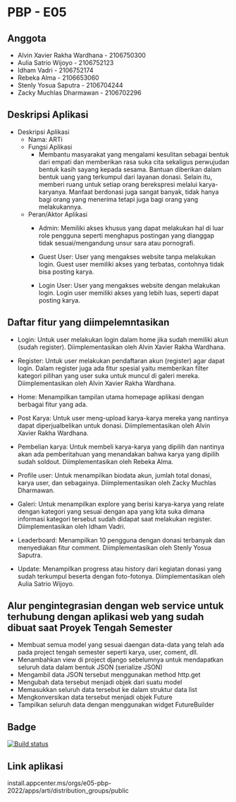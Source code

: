 # PBP - E05

## Anggota

* Alvin Xavier Rakha Wardhana - 2106750300
* Aulia Satrio Wijoyo - 2106752123
* Idham Vadri - 2106752174
* Rebeka Alma - 2106653060
* Stenly Yosua Saputra - 2106704244
* Zacky Muchlas Dharmawan - 2106702296

## Deskripsi Aplikasi

* Deskripsi Aplikasi
  * Nama: ARTi
  * Fungsi Aplikasi
    * Membantu masyarakat yang mengalami kesulitan sebagai bentuk dari empati dan memberikan rasa suka cita     sekaligus perwujudan bentuk kasih sayang kepada sesama.  Bantuan diberikan dalam bentuk uang  yang terkumpul dari layanan donasi. Selain itu, memberi ruang untuk setiap orang berekspresi melalui karya-karyanya. Manfaat berdonasi juga sangat banyak, tidak hanya bagi orang yang menerima tetapi juga bagi orang yang melakukannya.
  * Peran/Aktor Aplikasi
    * Admin: Memiliki akses khusus yang dapat melakukan hal di luar role pengguna seperti menghapus postingan yang dianggap tidak sesuai/mengandung unsur sara atau pornografi.

    * Guest User: User yang mengakses website tanpa melakukan login.  Guest user memiliki akses yang terbatas, contohnya tidak bisa posting karya.

    * Login User: User yang mengakses website dengan melakukan login. Login user memiliki akses yang lebih luas, seperti dapat posting karya.

## Daftar fitur yang diimpelemntasikan

* Login: Untuk user melakukan login dalam home jika sudah memiliki akun (sudah register). Diimplementasikan oleh Alvin Xavier Rakha Wardhana.

* Register: Untuk user melakukan pendaftaran akun (register) agar dapat login. Dalam register juga ada fitur spesial yaitu memberikan filter kategori pilihan yang user suka untuk muncul di galeri mereka. Diimplementasikan oleh Alvin Xavier Rakha Wardhana.

* Home: Menampilkan tampilan utama homepage aplikasi dengan berbagai fitur yang ada.

* Post Karya: Untuk user meng-upload karya-karya mereka yang nantinya dapat diperjualbelikan untuk donasi. Diimplementasikan oleh Alvin Xavier Rakha Wardhana.

* Pembelian karya: Untuk membeli karya-karya yang dipilih dan nantinya akan ada pemberitahuan yang menandakan bahwa karya yang dipilih sudah soldout. Diimplementasikan oleh Rebeka Alma.

* Profile user: Untuk menampilkan biodata akun, jumlah total donasi, karya user, dan sebagainya. Diimplementasikan oleh Zacky Muchlas Dharmawan.

* Galeri: Untuk menampilkan explore yang berisi karya-karya yang relate dengan kategori yang sesuai dengan apa yang kita suka dimana informasi kategori tersebut sudah didapat saat melakukan register. Diimplementasikan oleh Idham Vadri.

* Leaderboard: Menampilkan 10 pengguna dengan donasi terbanyak dan menyediakan fitur comment. Diimplementasikan oleh Stenly Yosua Saputra.

* Update: Menampilkan progress atau history dari kegiatan donasi yang sudah terkumpul beserta dengan foto-fotonya. Diimplementasikan oleh Aulia Satrio Wijoyo.

## Alur pengintegrasian dengan web service untuk terhubung dengan aplikasi web yang sudah dibuat saat Proyek Tengah Semester

* Membuat semua model yang sesuai daengan data-data yang telah ada pada project tengah semester seperti karya, user, coment, dll.
* Menambahkan view di project django sebelumnya untuk mendapatkan seluruh data dalam bentuk JSON (serialize JSON)
* Mengambil data JSON tersebut menggunakan method http.get
* Mengubah data tersebut menjadi objek dari suatu model
* Memasukkan seluruh data tersebut ke dalam struktur data list
* Mengkonversikan data tersebut menjadi objek Future
* Tampilkan seluruh data dengan menggunakan widget FutureBuilder

## Badge
[![Build status](https://build.appcenter.ms/v0.1/apps/686a42bf-e6bd-488c-b18f-3df9ed0f0183/branches/main/badge)](https://appcenter.ms)

## Link aplikasi
install.appcenter.ms/orgs/e05-pbp-2022/apps/arti/distribution_groups/public
